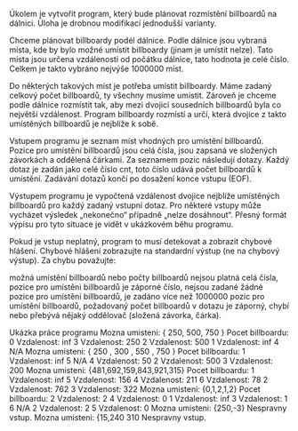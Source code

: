 Úkolem je vytvořit program, který bude plánovat rozmístění billboardů na dálnici. Úloha je drobnou modifikací jednodušší varianty.

Chceme plánovat billboardy podél dálnice. Podle dálnice jsou vybraná místa, kde by bylo možné umístit billboardy (jinam je umístit nelze). Tato místa jsou určena vzdáleností od počátku dálnice, tato hodnota je celé číslo. Celkem je takto vybráno nejvýše 1000000 míst.

Do některých takových míst je potřeba umístit billboardy. Máme zadaný celkový počet billboardů, ty všechny musíme umístit. Zároveň je chceme podle dálnice rozmístit tak, aby mezi dvojicí sousedních billboardů byla co největší vzdálenost. Program billboardy rozmístí a určí, která dvojice z takto umístěných billboardů je nejblíže k sobě.

Vstupem programu je seznam míst vhodných pro umístění billboardů. Pozice pro umístění billboardů jsou celá čísla, jsou zapsaná ve složených závorkách a oddělená čárkami. Za seznamem pozic následují dotazy. Každý dotaz je zadán jako celé číslo cnt, toto číslo udává počet billboardů k umístění. Zadávání dotazů končí po dosažení konce vstupu (EOF).

Výstupem programu je vypočtená vzdálenost dvojice nejblíže umístěných billboardů pro každý zadaný vstupní dotaz. Pro některé vstupy může vycházet výsledek „nekonečno“ případně „nelze dosáhnout“. Přesný formát výpisu pro tyto situace je vidět v ukázkovém běhu programu.

Pokud je vstup neplatný, program to musí detekovat a zobrazit chybové hlášení. Chybové hlášení zobrazujte na standardní výstup (ne na chybový výstup). Za chybu považujte:

možná umístění billboardů nebo počty billboardů nejsou platná celá čísla,
pozice pro umístěni billboardů je záporné číslo,
nejsou zadané žádné pozice pro umístění billboardů,
je zadáno více než 1000000 pozic pro umístění billboardů,
požadovaný počet billboardů v dotazu je záporný,
chybí nebo přebývá nějaký oddělovač (složená závorka, čárka).

Ukázka práce programu
Mozna umisteni:
{ 250, 500, 750 }
Pocet billboardu:
0
Vzdalenost: inf
3
Vzdalenost: 250
2
Vzdalenost: 500
1
Vzdalenost: inf
4
N/A
Mozna umisteni:
{ 250 , 300 , 550 , 750 }
Pocet billboardu:
1
Vzdalenost: inf
5
N/A
4
Vzdalenost: 50
2
Vzdalenost: 500
3
Vzdalenost: 200
Mozna umisteni:
{481,692,159,843,921,315}
Pocet billboardu:
1
Vzdalenost: inf
5
Vzdalenost: 156
4
Vzdalenost: 211
6
Vzdalenost: 78
2
Vzdalenost: 762
3
Vzdalenost: 322
Mozna umisteni:
{0,1,2,1,2}
Pocet billboardu:
2
Vzdalenost: 2
4
Vzdalenost: 0
1
Vzdalenost: inf
3
Vzdalenost: 1
6
N/A
2
Vzdalenost: 2
5
Vzdalenost: 0
Mozna umisteni:
{250,-3}
Nespravny vstup.
Mozna umisteni:
{15,240 310
Nespravny vstup.